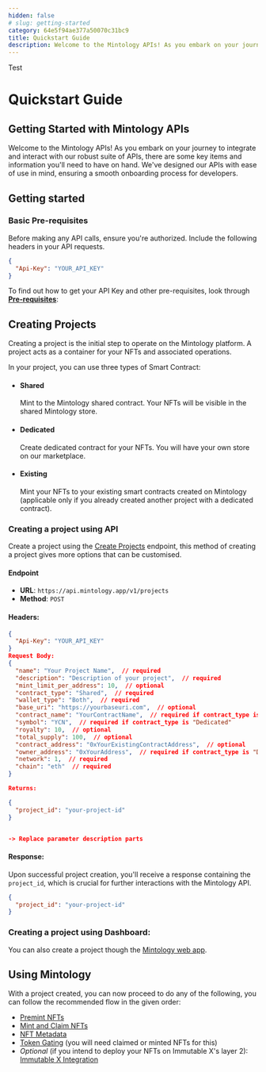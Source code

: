 ```yaml
---
hidden: false
# slug: getting-started
category: 64e5f94ae377a50070c31bc9
title: Quickstart Guide
description: Welcome to the Mintology APIs! As you embark on your journey to integrate and interact with our robust suite of APIs, there are some key items and information you'll need to have on hand. We've designed our APIs with ease of use in mind, ensuring a smooth onboarding process for developers.
---
```

Test
# Quickstart Guide

## Getting Started with Mintology APIs

Welcome to the Mintology APIs! As you embark on your journey to integrate and interact with our robust suite of APIs, there are some key items and information you'll need to have on hand. We've designed our APIs with ease of use in mind, ensuring a smooth onboarding process for developers.

## Getting started

### Basic Pre-requisites

Before making any API calls, ensure you're authorized. Include the following headers in your API requests.

```json
{
  "Api-Key": "YOUR_API_KEY"
}
```

To find out how to get your API Key and other pre-requisites, look through **[Pre-requisites](https://docs.mintology.app/docs/2_pre-requisites)**:

## Creating Projects

Creating a project is the initial step to operate on the Mintology platform. A project acts as a container for your NFTs and associated operations.

In your project, you can use three types of Smart Contract:

- #### Shared
  Mint to the Mintology shared contract. Your NFTs will be visible in the shared Mintology store.
- #### Dedicated
  Create dedicated contract for your NFTs. You will have your own store on our marketplace.
- #### Existing
  Mint your NFTs to your existing smart contracts created on Mintology (applicable only if you already created another project with a dedicated contract).

### Creating a project using API

Create a project using the [Create Projects](https://docs.mintology.app/reference/projects-create) endpoint, this method of creating a project gives more options that can be customised.

#### Endpoint

- **URL**: `https://api.mintology.app/v1/projects`
- **Method**: `POST`

#### Headers:

```json
{
  "Api-Key": "YOUR_API_KEY"
}
Request Body:
{
  "name": "Your Project Name",  // required
  "description": "Description of your project",  // required
  "mint_limit_per_address": 10,  // optional
  "contract_type": "Shared",  // required
  "wallet_type": "Both",  // required
  "base_uri": "https://yourbaseuri.com",  // optional
  "contract_name": "YourContractName",  // required if contract_type is "Dedicated"
  "symbol": "YCN",  // required if contract_type is "Dedicated"
  "royalty": 10,  // optional
  "total_supply": 100,  // optional
  "contract_address": "0xYourExistingContractAddress",  // optional
  "owner_address": "0xYourAddress",  // required if contract_type is "Dedicated"
  "network": 1,  // required
  "chain": "eth"  // required
}

Returns:

{
  "project_id": "your-project-id"
}


-> Replace parameter description parts
```

#### Response:

Upon successful project creation, you'll receive a response containing the `project_id`, which is crucial for further interactions with the Mintology API.

```json
{
  "project_id": "your-project-id"
}
```

### Creating a project using Dashboard:

You can also create a project though the [Mintology web app](https://dashboard.mintology.app).

## Using Mintology

With a project created, you can now proceed to do any of the following, you can follow the recommended flow in the given order:

- [Premint NFTs](https://docs.mintology.app/docs/4_premint)
- [Mint and Claim NFTs](https://docs.mintology.app/docs/6_mint_and_claim)
- [NFT Metadata](https://docs.mintology.app/docs/7_nft_metadata)
- [Token Gating](https://docs.mintology.app/docs/8_token_gating) (you will need claimed or minted NFTs for this)
- _Optional_ (if you intend to deploy your NFTs on Immutable X's layer 2): [Immutable X Integration](https://docs.mintology.app/docs/9_imx_integration)
